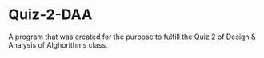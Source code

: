 # Quiz-2-DAA
A program that was created for the purpose to fulfill the Quiz 2 of Design &amp; Analysis of Alghorithms class.
